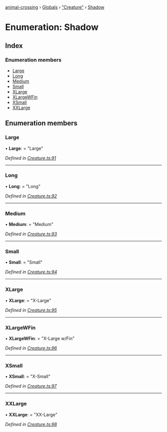 [animal-crossing](../README.md) › [Globals](../globals.md) › ["Creature"](../modules/_creature_.md) › [Shadow](_creature_.shadow.md)

# Enumeration: Shadow

## Index

### Enumeration members

* [Large](_creature_.shadow.md#large)
* [Long](_creature_.shadow.md#long)
* [Medium](_creature_.shadow.md#medium)
* [Small](_creature_.shadow.md#small)
* [XLarge](_creature_.shadow.md#xlarge)
* [XLargeWFin](_creature_.shadow.md#xlargewfin)
* [XSmall](_creature_.shadow.md#xsmall)
* [XXLarge](_creature_.shadow.md#xxlarge)

## Enumeration members

###  Large

• **Large**: = "Large"

*Defined in [Creature.ts:91](https://github.com/Norviah/animal-crossing/blob/f22c64d/module/types/Creature.ts#L91)*

___

###  Long

• **Long**: = "Long"

*Defined in [Creature.ts:92](https://github.com/Norviah/animal-crossing/blob/f22c64d/module/types/Creature.ts#L92)*

___

###  Medium

• **Medium**: = "Medium"

*Defined in [Creature.ts:93](https://github.com/Norviah/animal-crossing/blob/f22c64d/module/types/Creature.ts#L93)*

___

###  Small

• **Small**: = "Small"

*Defined in [Creature.ts:94](https://github.com/Norviah/animal-crossing/blob/f22c64d/module/types/Creature.ts#L94)*

___

###  XLarge

• **XLarge**: = "X-Large"

*Defined in [Creature.ts:95](https://github.com/Norviah/animal-crossing/blob/f22c64d/module/types/Creature.ts#L95)*

___

###  XLargeWFin

• **XLargeWFin**: = "X-Large w/Fin"

*Defined in [Creature.ts:96](https://github.com/Norviah/animal-crossing/blob/f22c64d/module/types/Creature.ts#L96)*

___

###  XSmall

• **XSmall**: = "X-Small"

*Defined in [Creature.ts:97](https://github.com/Norviah/animal-crossing/blob/f22c64d/module/types/Creature.ts#L97)*

___

###  XXLarge

• **XXLarge**: = "XX-Large"

*Defined in [Creature.ts:98](https://github.com/Norviah/animal-crossing/blob/f22c64d/module/types/Creature.ts#L98)*
